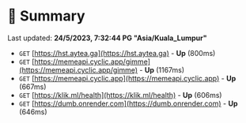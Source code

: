 # 📖 Summary
Last updated: **24/5/2023, 7:32:44 PG "Asia/Kuala_Lumpur"**

- `GET` [https://hst.aytea.ga](https://hst.aytea.ga) - **Up** (800ms)
- `GET` [https://memeapi.cyclic.app/gimme](https://memeapi.cyclic.app/gimme) - **Up** (1167ms)
- `GET` [https://memeapi.cyclic.app](https://memeapi.cyclic.app) - **Up** (667ms)
- `GET` [https://klik.ml/health](https://klik.ml/health) - **Up** (606ms)
- `GET` [https://dumb.onrender.com](https://dumb.onrender.com) - **Up** (646ms)
